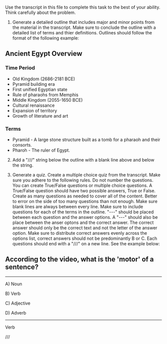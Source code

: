 Use the transcript in this file to complete this task to the best of your ability. Think carefully about the problem.

1. Generate a detailed outline that includes major and minor points from the material in the transcript. Make sure to conclude the outline with a detailed list of terms and thier definitions. Outlines should follow the format of the following example:

## Ancient Egypt Overview

### Time Period
- Old Kingdom (2686-2181 BCE)
- Pyramid building era
- First unified Egyptian state
- Rule of pharaohs from Memphis
- Middle Kingdom (2055-1650 BCE)
- Cultural renaissance
- Expansion of territory
- Growth of literature and art
### Terms
- Pyramid - A large stone structure built as a tomb for a pharaoh and their consorts.
- Pharoh - The ruler of Egypt.

2. Add a "///" string below the outline with a blank line above and below the string.

3. Generate a quiz. Create a multiple choice quiz from the transcript. Make sure you adhere to the following rules. Do not number the questions. You can create True/False questions or multiple choice questions. A True/False question should have two possible answers, True or False. Create as many questions as needed to cover all of the content. Better to error on the side of too many questions than not enough. Make sure blank lines are always between every line. Make sure to include questions for each of the terms in the outline. "---" should be placed between each question and the answer options. A "---" should also be place between the anser optons and the correct answer. The correct answer should only be the correct text and not the letter of the answer option. Make sure to distribute correct answers evenly across the options list, correct answers should not be predominantly B or C. Each questions should end with a "///" on a new line. See the example below:

## According to the video, what is the 'motor' of a sentence?

---

A) Noun

B) Verb

C) Adjective

D) Adverb

---

Verb

///